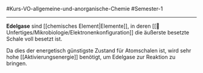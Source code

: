 #Kurs-VO-allgemeine-und-anorganische-Chemie  #Semester-1

---

**Edelgase** sind [[chemisches Element|Elemente]], in deren [[📂Unfertiges/Mikrobiologie/Elektronenkonfiguration]] die äußerste besetzte Schale voll besetzt ist.

Da dies der energetisch günstigste Zustand für Atomschalen ist, wird sehr hohe [[Aktivierungsenergie]] benötigt, um Edelgase zur Reaktion zu bringen.